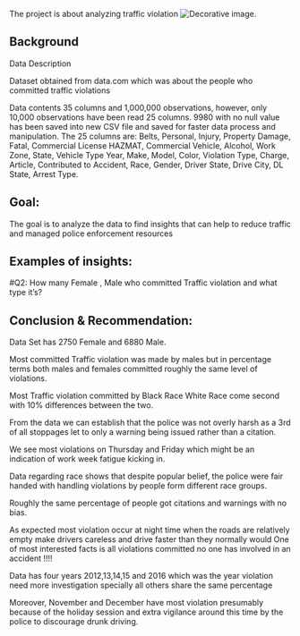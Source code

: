 The project is about analyzing traffic violation
![Decorative image.](/Images/Background.png)

## Background

Data Description

Dataset obtained from data.com which was about the people who committed traffic violations

Data contents 35 columns and 1,000,000 observations, however, only 10,000 observations have been read 25 columns.
9980 with no null value has been saved into new CSV file and saved for faster data process and manipulation.
The 25 columns are: Belts, Personal, Injury, Property Damage, Fatal, Commercial License HAZMAT, Commercial Vehicle, Alcohol, Work Zone, State, Vehicle Type Year, Make, Model, Color, Violation Type, Charge, Article, Contributed to Accident, Race, Gender, Driver State, Drive City, DL State, Arrest Type.

## Goal:
The goal is to analyze the data to find insights that can help to reduce traffic and managed police enforcement resources

## Examples of insights:
#Q2: How many Female , Male who committed Traffic violation and what type it’s?
[](/Images/question_2.png)

## Conclusion & Recommendation:

Data Set has 2750 Female and  6880 Male.
[](/Images/femaleVSmale.png)

Most committed Traffic violation  was made by males but in percentage terms both males and females committed roughly the same level of violations.

Most Traffic violation committed by Black Race White Race come second with 10% differences between the two.

From the data we can establish that the police was not overly harsh as a 3rd of all stoppages let to only a warning being issued rather than a citation.

We see most violations on Thursday and Friday which might be an indication of work week fatigue kicking in.


Data regarding race shows that despite popular belief, the police were fair handed with handling violations by people form different race groups.

Roughly the same percentage of people got citations and warnings with no bias.

As expected most violation occur at night time when the roads are relatively empty make drivers careless and drive faster than they normally would
One of most interested facts is all violations committed no one has involved in an accident  !!!!

Data has four years 2012,13,14,15 and 2016 which was the year violation need more investigation specially all others share the same percentage

Moreover, November and December have most violation presumably because of the holiday session and extra vigilance around this time by the police to discourage drunk driving.
